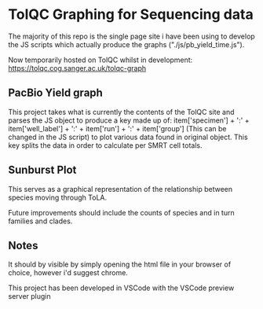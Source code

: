 # TolQC Graphing for Sequencing data

The majority of this repo is the single page site i have been using
to develop the JS scripts which actually produce the graphs ("./js/pb_yield_time.js").

Now temporarily hosted on TolQC whilst in development: <https://tolqc.cog.sanger.ac.uk/tolqc-graph>

## PacBio Yield graph

This project takes what is currently the contents of the TolQC site and parses the JS object to produce a key made up of:
item['specimen'] + ':' + item['well_label'] + ':' + item['run'] + ':' + item['group'] (This can be changed in the JS script)
to plot various data found in original object. This key splits the data in order to calculate per SMRT cell totals.

## Sunburst Plot

This serves as a graphical representation of the relationship between species moving through ToLA.

Future improvements should include the counts of species and in turn families and clades.

## Notes

It should by visible by simply opening the html file in your browser of choice, however i'd suggest chrome.

This project has been developed in VSCode with the VSCode preview server plugin
